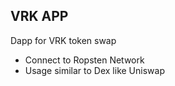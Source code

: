 ## VRK APP

Dapp for VRK token swap

- Connect to Ropsten Network
- Usage similar to Dex like Uniswap
